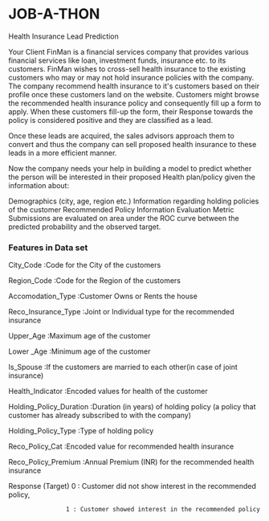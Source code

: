 # JOB-A-THON
Health Insurance Lead Prediction

Your Client FinMan is a financial services company that provides various financial services like loan, investment funds, insurance etc. to its customers. FinMan wishes to cross-sell health insurance to the existing customers who may or may not hold insurance policies with the company. The company recommend health insurance to it's customers based on their profile once these customers land on the website. Customers might browse the recommended health insurance policy and consequently fill up a form to apply. When these customers fill-up the form, their Response towards the policy is considered positive and they are classified as a lead.

Once these leads are acquired, the sales advisors approach them to convert and thus the company can sell proposed health insurance to these leads in a more efficient manner.

Now the company needs your help in building a model to predict whether the person will be interested in their proposed Health plan/policy given the information about:

Demographics (city, age, region etc.) Information regarding holding policies of the customer Recommended Policy Information Evaluation Metric Submissions are evaluated on area under the ROC curve between the predicted probability and the observed target.

### Features in Data set
City_Code	        :Code for the City of the customers

Region_Code	        :Code for the Region of the customers

Accomodation_Type	:Customer Owns or Rents the house

Reco_Insurance_Type	:Joint or Individual type for the recommended insurance

Upper_Age	        :Maximum age of the customer

Lower _Age	        :Minimum age of the customer

Is_Spouse	        :If the customers are married to each other(in case of joint insurance) 

Health_Indicator    :Encoded values for health of the customer

Holding_Policy_Duration	:Duration (in years) of holding policy (a policy that customer has already subscribed to with the    company)

Holding_Policy_Type :Type of holding policy

Reco_Policy_Cat	    :Encoded value for recommended health insurance

Reco_Policy_Premium	:Annual Premium (INR) for the recommended health insurance

Response (Target)	0 : Customer did not show interest in the recommended policy,

                    1 : Customer showed interest in the recommended policy
